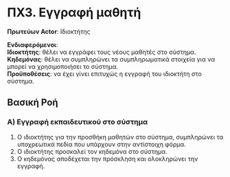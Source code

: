 # ΠΧ3. Εγγραφή μαθητή

**Πρωτεύων Actor**: Ιδιοκτήτης

**Ενδιαφερόμενοι**:  
**Ιδιοκτήτης**: θέλει να εγγράφει τους νέους μαθητές στο σύστημα.  
**Κηδεμόνας**: θέλει να συμπληρώνει τα συμπληρωματικά στοιχεία για να μπορεί να χρησιμοποιήσει το σύστημα.  
**Προϋποθέσεις**: να έχει γίνει επιτυχώς η εγγραφή του ιδιοκτήτη στο σύστημα.

## Βασική Ροή

### Α) Εγγραφή εκπαιδευτικού στο σύστημα

1. Ο ιδιοκτήτης για την προσθήκη μαθητών στο σύστημα, συμπληρώνει τα υποχρεωτικά πεδία που υπάρχουν στην αντίστοιχη φόρμα.
2. Ο ιδιοκτήτης προσκαλεί τον κηδεμόνα στο σύστημα.
3. Ο κηδεμόνας αποδέχεται την πρόσκληση και ολοκληρώνει την εγγραφή.